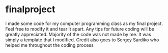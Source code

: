 # finalproject
I made some code for my computer programming class as my final project.
Feel free to modify it and tear it apart. Any tips for future coding will be greatly appreciated.
Majority of the code was not made by me. It was simply a template that I modified.
Credit also goes to Sergey Sardiko who helped me throughout the coding process
